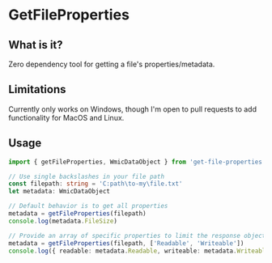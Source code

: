 # GetFileProperties

## What is it?

Zero dependency tool for getting a file's properties/metadata.

## Limitations

Currently only works on Windows, though I'm open to pull requests to add
functionality for MacOS and Linux.

## Usage

```ts
import { getFileProperties, WmicDataObject } from 'get-file-properties'

// Use single backslashes in your file path
const filepath: string = 'C:path\to-my\file.txt'
let metadata: WmicDataObject

// Default behavior is to get all properties
metadata = getFileProperties(filepath)
console.log(metadata.FileSize)

// Provide an array of specific properties to limit the response object
metadata = getFileProperties(filepath, ['Readable', 'Writeable'])
console.log({ readable: metadata.Readable, writeable: metadata.Writeable })
```
